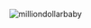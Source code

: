 
![milliondollarbaby](https://github.com/vumg-z/vumg-z/assets/43301888/c6514d6e-8571-41e4-84a1-67e93a6720bf)

<!---
UrielMendozaG/UrielMendozaG is a ✨ special ✨ repository because its `README.md` (this file) appears on your GitHub profile.
You can click the Preview link to take a look at your changes.
--->
